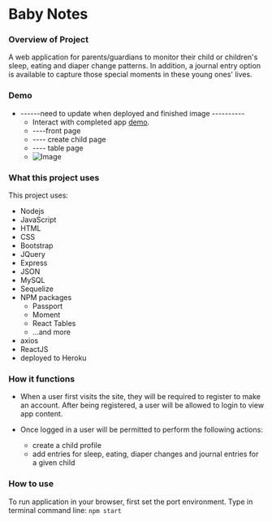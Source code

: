 # Baby Notes

### Overview of Project
A web application for parents/guardians to monitor their child or children's sleep, eating and diaper change patterns. In addition, a journal entry option is available to capture those special moments in these young ones' lives.

### Demo 
* ------need to update when deployed and finished image ----------
    * Interact with completed app [demo](https://sheltered-meadow-21020.herokuapp.com/).
    * ----front page
    * ---- create child page
    * ---- table page
    * ![Image](/public/assets/images/mongoScraper.png)

### What this project uses
This project uses:
* Nodejs 
* JavaScript 
* HTML 
* CSS 
* Bootstrap
* JQuery 
* Express 
* JSON 
* MySQL
* Sequelize 
* NPM packages
    * Passport
    * Moment
    * React Tables
    * ...and more
* axios 
* ReactJS
* deployed to Heroku

### How it functions
* When a user first visits the site, they will be required to register to make an account. After being registered, a user will be allowed to login to view app content. 

* Once logged in a user will be permitted to perform the following actions:
    * create a child profile
    * add entries for sleep, eating, diaper changes and journal entries for a given child
   
### How to use
To run application in your browser, first set the port environment.
Type in terminal command line: ```npm start```